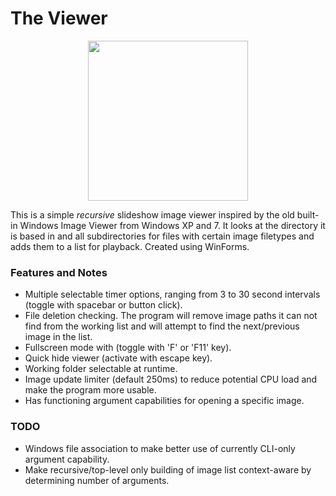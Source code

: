 # The Viewer
<p align="center">
  <img width="256" height="256" src="https://raw.githubusercontent.com/JammyPajamies/TheViewer/dev/The%20Viewer/Viewer.png">
</p>

This is a simple _recursive_ slideshow image viewer inspired by the old built-in Windows Image Viewer from Windows XP and 7. It looks at the directory it is based in and all subdirectories for files with certain image filetypes and adds them to a list for playback. Created using WinForms.
 
### Features and Notes
- Multiple selectable timer options, ranging from 3 to 30 second intervals (toggle with spacebar or button click).
- File deletion checking. The program will remove image paths it can not find from the working list and will attempt to find the next/previous image in the list.
- Fullscreen mode with (toggle with 'F' or 'F11' key).
- Quick hide viewer (activate with escape key).
- Working folder selectable at runtime.
- Image update limiter (default 250ms) to reduce potential CPU load and make the program more usable.
- Has functioning argument capabilities for opening a specific image.
 
### TODO
- Windows file association to make better use of currently CLI-only argument capability.
- Make recursive/top-level only building of image list context-aware by determining number of arguments.
